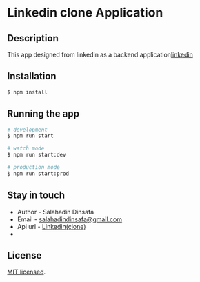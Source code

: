 <p align="center">
  <h1>Linkedin clone Application</h1>
</p>

## Description

This app designed from linkedin  as a backend application[linkedin](https://linkedin.com/)

## Installation

```bash
$ npm install
```

## Running the app

```bash
# development
$ npm run start

# watch mode
$ npm run start:dev

# production mode
$ npm run start:prod
```

## Stay in touch

- Author - Salahadin Dinsafa
- Email - salahadindinsafa@gmail.com
- Api url - [Linkedin(clone)](https://linkedin-s3r6.onrender.com)
-

## License

[MIT licensed](LICENSE).
